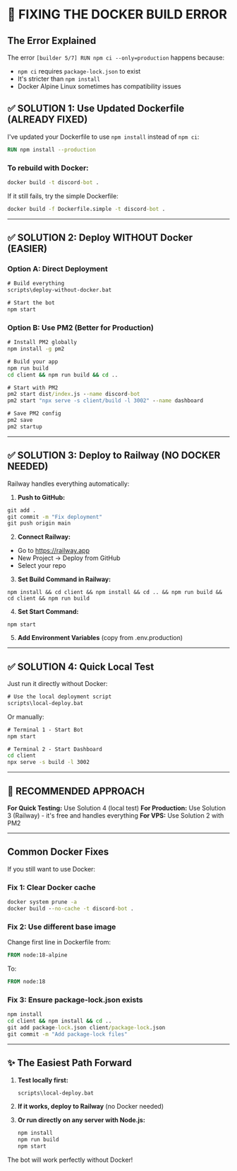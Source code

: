 # 🔧 FIXING THE DOCKER BUILD ERROR

## The Error Explained
The error `[builder 5/7] RUN npm ci --only=production` happens because:
- `npm ci` requires `package-lock.json` to exist
- It's stricter than `npm install`
- Docker Alpine Linux sometimes has compatibility issues

## ✅ SOLUTION 1: Use Updated Dockerfile (ALREADY FIXED)
I've updated your Dockerfile to use `npm install` instead of `npm ci`:
```dockerfile
RUN npm install --production
```

### To rebuild with Docker:
```cmd
docker build -t discord-bot .
```

If it still fails, try the simple Dockerfile:
```cmd
docker build -f Dockerfile.simple -t discord-bot .
```

---

## ✅ SOLUTION 2: Deploy WITHOUT Docker (EASIER)

### Option A: Direct Deployment
```cmd
# Build everything
scripts\deploy-without-docker.bat

# Start the bot
npm start
```

### Option B: Use PM2 (Better for Production)
```cmd
# Install PM2 globally
npm install -g pm2

# Build your app
npm run build
cd client && npm run build && cd ..

# Start with PM2
pm2 start dist/index.js --name discord-bot
pm2 start "npx serve -s client/build -l 3002" --name dashboard

# Save PM2 config
pm2 save
pm2 startup
```

---

## ✅ SOLUTION 3: Deploy to Railway (NO DOCKER NEEDED)

Railway handles everything automatically:

1. **Push to GitHub:**
```cmd
git add .
git commit -m "Fix deployment"
git push origin main
```

2. **Connect Railway:**
- Go to https://railway.app
- New Project → Deploy from GitHub
- Select your repo

3. **Set Build Command in Railway:**
```
npm install && cd client && npm install && cd .. && npm run build && cd client && npm run build
```

4. **Set Start Command:**
```
npm start
```

5. **Add Environment Variables** (copy from .env.production)

---

## ✅ SOLUTION 4: Quick Local Test

Just run it directly without Docker:
```cmd
# Use the local deployment script
scripts\local-deploy.bat
```

Or manually:
```cmd
# Terminal 1 - Start Bot
npm start

# Terminal 2 - Start Dashboard
cd client
npx serve -s build -l 3002
```

---

## 🚀 RECOMMENDED APPROACH

**For Quick Testing:** Use Solution 4 (local test)
**For Production:** Use Solution 3 (Railway) - it's free and handles everything
**For VPS:** Use Solution 2 with PM2

---

## Common Docker Fixes

If you still want to use Docker:

### Fix 1: Clear Docker cache
```cmd
docker system prune -a
docker build --no-cache -t discord-bot .
```

### Fix 2: Use different base image
Change first line in Dockerfile from:
```dockerfile
FROM node:18-alpine
```
To:
```dockerfile
FROM node:18
```

### Fix 3: Ensure package-lock.json exists
```cmd
npm install
cd client && npm install && cd ..
git add package-lock.json client/package-lock.json
git commit -m "Add package-lock files"
```

---

## ✨ The Easiest Path Forward

1. **Test locally first:**
   ```cmd
   scripts\local-deploy.bat
   ```

2. **If it works, deploy to Railway** (no Docker needed)

3. **Or run directly on any server with Node.js:**
   ```cmd
   npm install
   npm run build
   npm start
   ```

The bot will work perfectly without Docker!